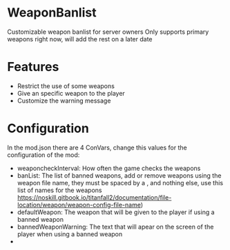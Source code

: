 # WeaponBanlist
Customizable weapon banlist for server owners
Only supports primary weapons right now, will add the rest on a later date

# Features
- Restrict the use of some weapons
- Give an specific weapon to the player
- Customize the warning message

# Configuration
In the mod.json there are 4 ConVars, change this values for the configuration of the mod:
  - weaponcheckInterval: How often the game checks the weapons
  - banList: The list of banned weapons, add or remove weapons using the weapon file name, they must be spaced by a , and nothing else, use this list of names for the weapons https://noskill.gitbook.io/titanfall2/documentation/file-location/weapon/weapon-config-file-name) 
  - defaultWeapon: The weapon that will be given to the player if using a banned weapon
  - bannedWeaponWarning: The text that will apear on the screen of the player when using a banned weapon
  - 
